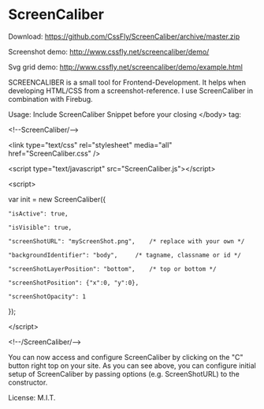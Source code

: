# ScreenCaliber
Download: https://github.com/CssFly/ScreenCaliber/archive/master.zip

Screenshot demo: http://www.cssfly.net/screencaliber/demo/

Svg grid demo: http://www.cssfly.net/screencaliber/demo/example.html

SCREENCALIBER is a small tool for Frontend-Development.
It helps when developing HTML/CSS from a screenshot-reference.
I use ScreenCaliber in combination with Firebug.

Usage:
Include ScreenCaliber Snippet before your closing &lt;/body&gt; tag:

&lt;!--ScreenCaliber/--&gt;

&lt;link type="text/css" rel="stylesheet" media="all" href="ScreenCaliber.css" /&gt;

&lt;script type="text/javascript" src="ScreenCaliber.js">&lt;/script&gt;

&lt;script&gt;

  var init = new ScreenCaliber({
  
    "isActive": true,
    
    "isVisible": true,
    
    "screenShotURL": "myScreenShot.png", 	/* replace with your own */
    
    "backgroundIdentifier": "body", 	/* tagname, classname or id */
    
    "screenShotLayerPosition": "bottom", 	/* top or bottom */
    
    "screenShotPosition": {"x":0, "y":0},
    
    "screenShotOpacity": 1
    
});

&lt;/script&gt;

&lt;!--/ScreenCaliber/--&gt;

You can now access and configure ScreenCaliber by clicking on the "C" button right top on your site.
As you can see above, you can configure initial setup of ScreenCaliber by passing options (e.g. ScreenShotURL) to the constructor.

License: M.I.T.
